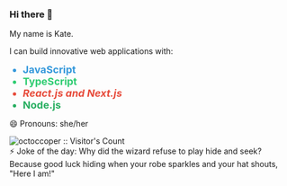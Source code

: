### Hi there 👋

My name is Kate.
<!--

Here are some ideas to get you started:

- 🔭 I’m currently working on ...
- 🌱 I’m currently learning ...
- 👯 I’m looking to collaborate on ...
- 🤔 I’m looking for help with ...
- 💬 Ask me about ...
- 📫 How to reach me: ...
- 😄 Pronouns: ...
- ⚡ Fun fact: ...
-->
I can build innovative web applications with:
<ul>
  <li style="color: #3498db; font-size: 18px; font-weight: bold;">JavaScript</li>
  <li style="color: #2ecc71; font-size: 18px; font-weight: bold;">TypeScript</li>
  <li style="color: #e74c3c; font-size: 18px; font-weight: bold; font-style: italic;">React.js and Next.js</li>
  <li style="color: #27ae60; font-size: 18px; font-weight: bold;">Node.js</li>
</ul>

😄 Pronouns: she/her


<div>
<picture>
  <source
    srcset="https://github-readme-stats.vercel.app/api?username=octoccoper&show_icons=true&theme=dark"
    media="(prefers-color-scheme: dark)"
  />
  <source
    srcset="https://github-readme-stats.vercel.app/api?username=octoccoper&show_icons=true"
    media="(prefers-color-scheme: light), (prefers-color-scheme: no-preference)"
  />
</picture>
  
</div>

<img src="https://profile-counter.glitch.me/{octoccoper}/count.svg" alt="octoccoper :: Visitor's Count" />

<br/>
⚡ Joke of the day:
Why did the wizard refuse to play hide and seek?
Because good luck hiding when your robe sparkles and your hat shouts, "Here I am!"
